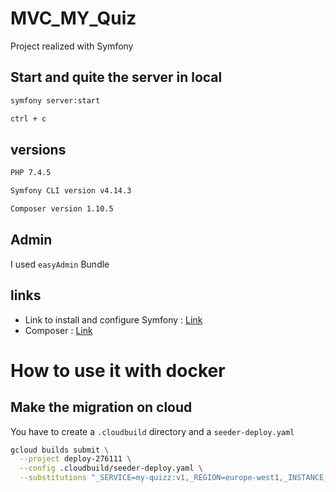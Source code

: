 # MVC_MY_Quiz

Project realized with Symfony 

## Start and quite the server in local

```bash
symfony server:start
```

```bash
ctrl + c
```

## versions

```bash
PHP 7.4.5
```

```bash
Symfony CLI version v4.14.3 
```

```bash
Composer version 1.10.5
```

## Admin 
I used `easyAdmin` Bundle

## links

- Link to install and configure Symfony : [Link](https://symfony.com/doc/current/setup.html)
- Composer : [Link](https://getcomposer.org/)

# How to use it with docker
## Make the migration on cloud

You have to create a `.cloudbuild` directory and a `seeder-deploy.yaml`
```bash
gcloud builds submit \
  --project deploy-276111 \
  --config .cloudbuild/seeder-deploy.yaml \
  --substitutions "_SERVICE=my-quizz:v1,_REGION=europe-west1,_INSTANCE_NAME=my-sql-database,_DATABASE_URL=mysql://my-quizz:password@localhost?unix_socket=/cloudsql/deploy-276111:europe-west1:my-sql-database;dbname=my_quizz"
```